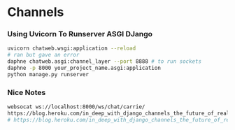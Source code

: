 # Channels


### Using Uvicorn To Runserver ASGI DJango
```bash
uvicorn chatweb.wsgi:application --reload
# ran but gave an error
daphne chatweb.asgi:channel_layer --port 8888 # to run sockets
daphne -p 8000 your_project_name.asgi:application
python manage.py runserver

```

### Nice Notes
```bash
websocat ws://localhost:8000/ws/chat/carrie/
https://blog.heroku.com/in_deep_with_django_channels_the_future_of_real_time_apps_in_django
# https://blog.heroku.com/in_deep_with_django_channels_the_future_of_real_time_apps_in_django
```
